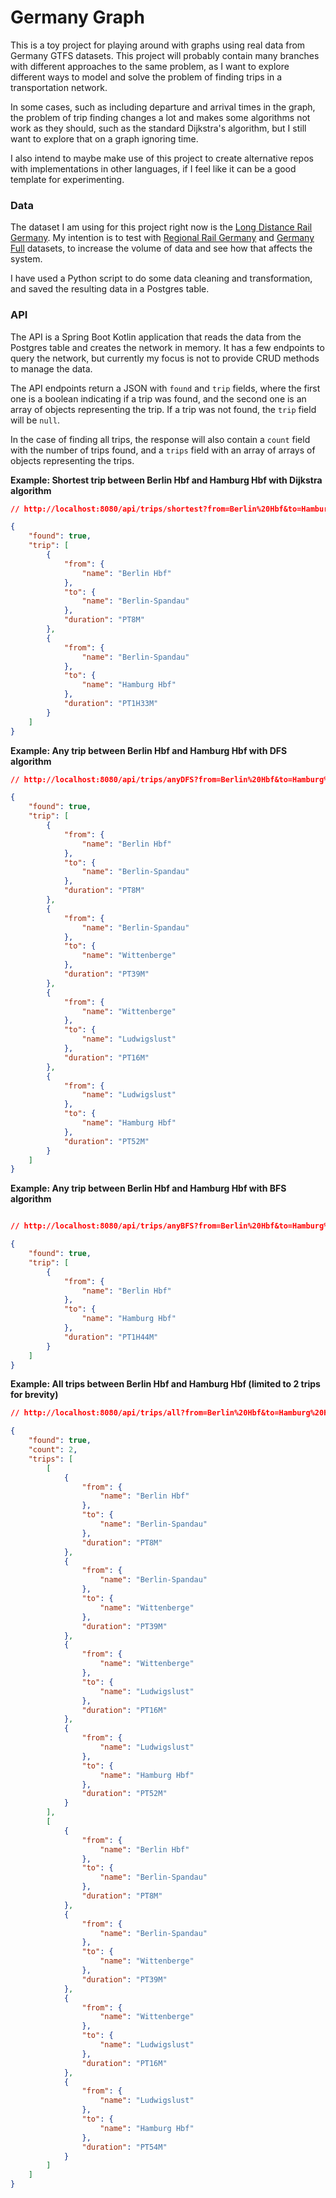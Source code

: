 # Germany Graph

This is a toy project for playing around with graphs using real data from Germany GTFS datasets. This project will
probably contain many branches with different approaches to the same problem, as I want to explore different ways to
model and solve the problem of finding trips in a transportation network.

In some cases, such as including departure and arrival times in the graph, the problem of trip finding changes a lot
and makes some algorithms not work as they should, such as the standard Dijkstra's algorithm, but I still want to
explore that on a graph ignoring time.

I also intend to maybe make use of this project to create alternative repos with implementations in other languages, if
I feel like it can be a good template for experimenting.

### Data
The dataset I am using for this project right now is the [Long Distance Rail Germany](https://gtfs.de/en/feeds/de_fv/).
My intention is to test with [Regional Rail Germany](https://gtfs.de/en/feeds/de_rv/) and [Germany Full](https://gtfs.de/en/feeds/de_full/)
datasets, to increase the volume of data and see how that affects the system.

I have used a Python script to do some data cleaning and transformation, and saved the resulting data in a Postgres
table.

### API
The API is a Spring Boot Kotlin application that reads the data from the Postgres table and creates the network in
memory. It has a few endpoints to query the network, but currently my focus is not to provide CRUD methods to manage
the data.

The API endpoints return a JSON with `found` and `trip` fields, where the first one is a boolean indicating if a trip
was found, and the second one is an array of objects representing the trip. If a trip was not found, the `trip` field
will be `null`.

In the case of finding all trips, the response will also contain a `count` field with the number of trips found, and a
`trips` field with an array of arrays of objects representing the trips.

**Example: Shortest trip between Berlin Hbf and Hamburg Hbf with Dijkstra algorithm**
```json
// http://localhost:8080/api/trips/shortest?from=Berlin%20Hbf&to=Hamburg%20Hbf

{
    "found": true,
    "trip": [
        {
            "from": {
                "name": "Berlin Hbf"
            },
            "to": {
                "name": "Berlin-Spandau"
            },
            "duration": "PT8M"
        },
        {
            "from": {
                "name": "Berlin-Spandau"
            },
            "to": {
                "name": "Hamburg Hbf"
            },
            "duration": "PT1H33M"
        }
    ]
}
```

**Example: Any trip between Berlin Hbf and Hamburg Hbf with DFS algorithm**
```json
// http://localhost:8080/api/trips/anyDFS?from=Berlin%20Hbf&to=Hamburg%20Hbf

{
    "found": true,
    "trip": [
        {
            "from": {
                "name": "Berlin Hbf"
            },
            "to": {
                "name": "Berlin-Spandau"
            },
            "duration": "PT8M"
        },
        {
            "from": {
                "name": "Berlin-Spandau"
            },
            "to": {
                "name": "Wittenberge"
            },
            "duration": "PT39M"
        },
        {
            "from": {
                "name": "Wittenberge"
            },
            "to": {
                "name": "Ludwigslust"
            },
            "duration": "PT16M"
        },
        {
            "from": {
                "name": "Ludwigslust"
            },
            "to": {
                "name": "Hamburg Hbf"
            },
            "duration": "PT52M"
        }
    ]
}

```

**Example: Any trip between Berlin Hbf and Hamburg Hbf with BFS algorithm**
```json

// http://localhost:8080/api/trips/anyBFS?from=Berlin%20Hbf&to=Hamburg%20Hbf

{
    "found": true,
    "trip": [
        {
            "from": {
                "name": "Berlin Hbf"
            },
            "to": {
                "name": "Hamburg Hbf"
            },
            "duration": "PT1H44M"
        }
    ]
}
```

**Example: All trips between Berlin Hbf and Hamburg Hbf (limited to 2 trips for brevity)**
```json
// http://localhost:8080/api/trips/all?from=Berlin%20Hbf&to=Hamburg%20Hbf

{
    "found": true,
    "count": 2,
    "trips": [
        [
            {
                "from": {
                    "name": "Berlin Hbf"
                },
                "to": {
                    "name": "Berlin-Spandau"
                },
                "duration": "PT8M"
            },
            {
                "from": {
                    "name": "Berlin-Spandau"
                },
                "to": {
                    "name": "Wittenberge"
                },
                "duration": "PT39M"
            },
            {
                "from": {
                    "name": "Wittenberge"
                },
                "to": {
                    "name": "Ludwigslust"
                },
                "duration": "PT16M"
            },
            {
                "from": {
                    "name": "Ludwigslust"
                },
                "to": {
                    "name": "Hamburg Hbf"
                },
                "duration": "PT52M"
            }
        ],
        [
            {
                "from": {
                    "name": "Berlin Hbf"
                },
                "to": {
                    "name": "Berlin-Spandau"
                },
                "duration": "PT8M"
            },
            {
                "from": {
                    "name": "Berlin-Spandau"
                },
                "to": {
                    "name": "Wittenberge"
                },
                "duration": "PT39M"
            },
            {
                "from": {
                    "name": "Wittenberge"
                },
                "to": {
                    "name": "Ludwigslust"
                },
                "duration": "PT16M"
            },
            {
                "from": {
                    "name": "Ludwigslust"
                },
                "to": {
                    "name": "Hamburg Hbf"
                },
                "duration": "PT54M"
            }
        ]
    ]
}
```